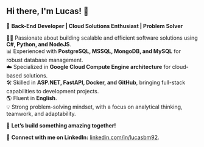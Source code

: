 ## **Hi there, I'm Lucas!** 👋
🚀 **Back-End Developer | Cloud Solutions Enthusiast | Problem Solver**

👨‍💻 Passionate about building scalable and efficient software solutions using **C#, Python, and NodeJS**.  
📊 Experienced with **PostgreSQL, MSSQL, MongoDB, and MySQL** for robust database management.  
☁️ Specialized in **Google Cloud Compute Engine architecture** for cloud-based solutions.  
🛠️ Skilled in **ASP.NET, FastAPI, Docker, and GitHub**, bringing full-stack capabilities to development projects.  
🌎 Fluent in **English**.  
💡 Strong problem-solving mindset, with a focus on analytical thinking, teamwork, and adaptability.  

🔗 **Let’s build something amazing together!**

📌 **Connect with me on LinkedIn:** [linkedin.com/in/lucasbm92](https://linkedin.com/in/lucasbm92).
